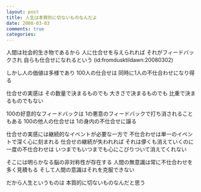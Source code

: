 ```yaml
---
layout: post
title: 人生は本質的に切ないものなんだよ
date: 2008-03-03
comments: true
categories:
---
```



人間は社会的生き物であるから
人に仕合せを与えられれば
それがフィードバックされ
自らも仕合せになれるという
(id:fromdusktildawn:20080302)

しかし人の価値は多様であり
100人の仕合せは
同時に1人の不仕合わせになり得る

仕合せの実感は
その数量で決まるものでも
大きさで決まるものでも
比重で決まるものでもない

100の好意的なフィードバックは
1の悪意のフィードバックで打ち消されることもある
100の他人の仕合せは
1の身内の不仕合せに譲る

仕合せの実感には継続的なイベントが必要な一方で
不仕合わせは単一のイベントで深く心に刻まれる
仕合せの継続が失われれば
それは儚くも消えていくのに
一度の不仕合わせは
いつまでもいつまでも心にこびりついて消えてくれない

そこには明らかなる脳の非対称性が存在する
人間の無意識は常に不仕合わせを多く見積もる
そして人間の意識はそれを克服できない

だから人生というものは
本質的に切ないものなんだと思う